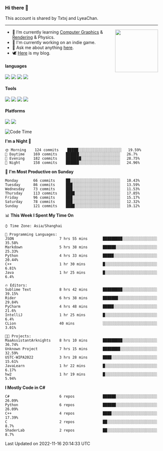 ### Hi there 👋

This account is shared by Txtxj and LyeaChan.

---

<img align="right" height="141" src="https://github-readme-stats.vercel.app/api?username=txtxj&theme=tokyonight&show_icons=true&count_private=true">

- 🌱 I’m currently learning [Computer Graphics](https://github.com/txtxj/GAMES101) & [Rendering](https://github.com/txtxj/GAMES202) & Physics.
- 🐶 I'm currently working on an indie game.
- 💬 Ask me about anything [here](https://github.com/txtxj/txtxj/issues).
- 🕊️ [Here](https://txtxj.top) is my blog.

#### languages

![](https://img.shields.io/badge/C++-00599C?logo=cplusplus&logoColor=fff)
![](https://img.shields.io/badge/Python-3e74a2?logo=python&logoColor=fff)
![](https://img.shields.io/badge/C%23-239120?logo=csharp&logoColor=fff)
![](https://img.shields.io/badge/C-A8B9CC?logo=c&logoColor=555)


#### Tools

![](https://img.shields.io/badge/JetBrains-000000?logo=jetbrains&logoColor=fff)
![](https://img.shields.io/badge/Unity-FFFFFF?logo=unity&logoColor=000)
![](https://img.shields.io/badge/SublimeText_3-FF9800?logo=sublimetext&logoColor=fff)
![](https://img.shields.io/badge/Blender-F5792A?logo=blender&logoColor=fff)


#### Platforms

![](https://img.shields.io/badge/Windows_10-0078D6?logo=windows&logoColor=fff)
![](https://img.shields.io/badge/Ubuntu_20.04-E95420?logo=ubuntu&logoColor=fff)


<!--START_SECTION:waka-->
![Code Time](http://img.shields.io/badge/Code%20Time-506%20hrs%2045%20mins-blue)

**I'm a Night 🦉** 

```text
🌞 Morning    124 commits    █████░░░░░░░░░░░░░░░░░░░░   19.59% 
🌆 Daytime    169 commits    ██████░░░░░░░░░░░░░░░░░░░   26.7% 
🌃 Evening    182 commits    ███████░░░░░░░░░░░░░░░░░░   28.75% 
🌙 Night      158 commits    ██████░░░░░░░░░░░░░░░░░░░   24.96%

```
📅 **I'm Most Productive on Sunday** 

```text
Monday       66 commits     ██░░░░░░░░░░░░░░░░░░░░░░░   10.43% 
Tuesday      86 commits     ███░░░░░░░░░░░░░░░░░░░░░░   13.59% 
Wednesday    73 commits     ███░░░░░░░░░░░░░░░░░░░░░░   11.53% 
Thursday     113 commits    ████░░░░░░░░░░░░░░░░░░░░░   17.85% 
Friday       96 commits     ███░░░░░░░░░░░░░░░░░░░░░░   15.17% 
Saturday     78 commits     ███░░░░░░░░░░░░░░░░░░░░░░   12.32% 
Sunday       121 commits    ████░░░░░░░░░░░░░░░░░░░░░   19.12%

```


📊 **This Week I Spent My Time On** 

```text
⌚︎ Time Zone: Asia/Shanghai

💬 Programming Languages: 
JSON                     7 hrs 55 mins       █████████░░░░░░░░░░░░░░░░   35.58% 
Markdown                 5 hrs 38 mins       ██████░░░░░░░░░░░░░░░░░░░   25.33% 
Python                   4 hrs 33 mins       █████░░░░░░░░░░░░░░░░░░░░   20.44% 
C++                      1 hr 30 mins        █░░░░░░░░░░░░░░░░░░░░░░░░   6.81% 
Java                     1 hr 25 mins        █░░░░░░░░░░░░░░░░░░░░░░░░   6.4%

🔥 Editors: 
Sublime Text             8 hrs 42 mins       █████████░░░░░░░░░░░░░░░░   39.15% 
Rider                    6 hrs 38 mins       ███████░░░░░░░░░░░░░░░░░░   29.84% 
PyCharm                  4 hrs 48 mins       █████░░░░░░░░░░░░░░░░░░░░   21.6% 
IntelliJ                 1 hr 25 mins        █░░░░░░░░░░░░░░░░░░░░░░░░   6.4% 
CLion                    40 mins             ░░░░░░░░░░░░░░░░░░░░░░░░░   3.01%

🐱‍💻 Projects: 
MaaAssistantArknights    8 hrs 10 mins       █████████░░░░░░░░░░░░░░░░   36.74% 
Unknown Project          7 hrs 15 mins       ████████░░░░░░░░░░░░░░░░░   32.59% 
USTC-WIPA2022            3 hrs 28 mins       ████░░░░░░░░░░░░░░░░░░░░░   15.61% 
JavaLearn                1 hr 22 mins        █░░░░░░░░░░░░░░░░░░░░░░░░   6.17% 
hw2                      1 hr 19 mins        █░░░░░░░░░░░░░░░░░░░░░░░░   5.94%

```

**I Mostly Code in C#** 

```text
C#                       6 repos             ██████░░░░░░░░░░░░░░░░░░░   26.09% 
Python                   6 repos             ██████░░░░░░░░░░░░░░░░░░░   26.09% 
C++                      4 repos             ████░░░░░░░░░░░░░░░░░░░░░   17.39% 
C                        2 repos             ██░░░░░░░░░░░░░░░░░░░░░░░   8.7% 
ShaderLab                2 repos             ██░░░░░░░░░░░░░░░░░░░░░░░   8.7%

```



 Last Updated on 2022-11-16 20:14:33 UTC
<!--END_SECTION:waka-->
